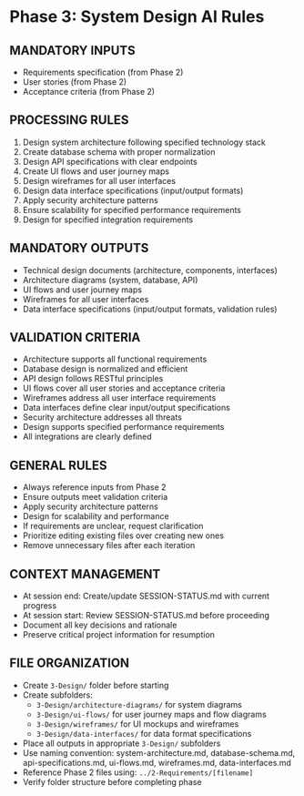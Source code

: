 # Phase 3: System Design AI Rules

## MANDATORY INPUTS
- Requirements specification (from Phase 2)
- User stories (from Phase 2)
- Acceptance criteria (from Phase 2)

## PROCESSING RULES
1. Design system architecture following specified technology stack
2. Create database schema with proper normalization
3. Design API specifications with clear endpoints
4. Create UI flows and user journey maps
5. Design wireframes for all user interfaces
6. Design data interface specifications (input/output formats)
7. Apply security architecture patterns
8. Ensure scalability for specified performance requirements
9. Design for specified integration requirements

## MANDATORY OUTPUTS
- Technical design documents (architecture, components, interfaces)
- Architecture diagrams (system, database, API)
- UI flows and user journey maps
- Wireframes for all user interfaces
- Data interface specifications (input/output formats, validation rules)

## VALIDATION CRITERIA
- Architecture supports all functional requirements
- Database design is normalized and efficient
- API design follows RESTful principles
- UI flows cover all user stories and acceptance criteria
- Wireframes address all user interface requirements
- Data interfaces define clear input/output specifications
- Security architecture addresses all threats
- Design supports specified performance requirements
- All integrations are clearly defined

## GENERAL RULES
- Always reference inputs from Phase 2
- Ensure outputs meet validation criteria
- Apply security architecture patterns
- Design for scalability and performance
- If requirements are unclear, request clarification
- Prioritize editing existing files over creating new ones
- Remove unnecessary files after each iteration

## CONTEXT MANAGEMENT
- At session end: Create/update SESSION-STATUS.md with current progress
- At session start: Review SESSION-STATUS.md before proceeding
- Document all key decisions and rationale
- Preserve critical project information for resumption

## FILE ORGANIZATION
- Create `3-Design/` folder before starting
- Create subfolders:
  - `3-Design/architecture-diagrams/` for system diagrams
  - `3-Design/ui-flows/` for user journey maps and flow diagrams
  - `3-Design/wireframes/` for UI mockups and wireframes
  - `3-Design/data-interfaces/` for data format specifications
- Place all outputs in appropriate `3-Design/` subfolders
- Use naming convention: system-architecture.md, database-schema.md, api-specifications.md, ui-flows.md, wireframes.md, data-interfaces.md
- Reference Phase 2 files using: `../2-Requirements/[filename]`
- Verify folder structure before completing phase